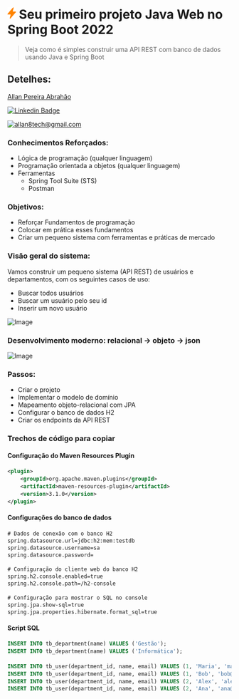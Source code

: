 # ![DevSuperior logo](https://raw.githubusercontent.com/devsuperior/bds-assets/main/ds/devsuperior-logo-small.png) Seu primeiro projeto Java Web no Spring Boot 2022
>  Veja como é simples construir uma API REST com banco de dados usando Java e Spring Boot 

## Detelhes:
[Allan Pereira Abrahão](https://www.linkedin.com/in/all-an/)

<a href="https://www.linkedin.com/in/all-an/" rel="nofollow"><img src="https://img.shields.io/badge/LinkedIn-0077B5?style=for-the-badge&logo=linkedin&logoColor=white" alt="Linkedin Badge" data-canonical-src="https://img.shields.io/badge/-Allan-blue?style=flat-square&amp;logo=Linkedin&amp;logoColor=white&amp;link=https://www.linkedin.com/in/all-an/%C3%A3o-7b72b5202/" style="max-width: 100%;"></a>

[![allan8tech@gmail.com](https://img.shields.io/badge/-allan8tech@gmail.com-c14438?style=flat-square&logo=Gmail&logoColor=white&link=mailto:allan8tech@gmail.com)](mailto:allan8tech@gmail.com)

### Conhecimentos Reforçados:

- Lógica de programação (qualquer linguagem)
- Programação orientada a objetos (qualquer linguagem)
- Ferramentas
  - Spring Tool Suite (STS)
  - Postman

### Objetivos:

- Reforçar Fundamentos de programação
- Colocar em prática esses fundamentos
- Criar um pequeno sistema com ferramentas e práticas de mercado

### Visão geral do sistema:

Vamos construir um pequeno sistema (API REST) de usuários e departamentos, com os seguintes casos de uso:

- Buscar todos usuários
- Buscar um usuário pelo seu id
- Inserir um novo usuário

![Image](https://raw.githubusercontent.com/devsuperior/java-web-spring-2022/main/img/dominio.png "Modelo conceitual")

### Desenvolvimento moderno: relacional -> objeto -> json

![Image](https://raw.githubusercontent.com/devsuperior/java-web-spring-2022/main/img/objetos.png "Objetos")

### Passos:

- Criar o projeto
- Implementar o modelo de domínio
- Mapeamento objeto-relacional com JPA
- Configurar o banco de dados H2
- Criar os endpoints da API REST

### Trechos de código para copiar

#### Configuração do Maven Resources Plugin

```xml
<plugin>
	<groupId>org.apache.maven.plugins</groupId>
	<artifactId>maven-resources-plugin</artifactId>
	<version>3.1.0</version>
</plugin>
```

#### Configurações do banco de dados

```
# Dados de conexão com o banco H2
spring.datasource.url=jdbc:h2:mem:testdb
spring.datasource.username=sa
spring.datasource.password=

# Configuração do cliente web do banco H2
spring.h2.console.enabled=true
spring.h2.console.path=/h2-console

# Configuração para mostrar o SQL no console
spring.jpa.show-sql=true
spring.jpa.properties.hibernate.format_sql=true
```

#### Script SQL

```sql
INSERT INTO tb_department(name) VALUES ('Gestão');
INSERT INTO tb_department(name) VALUES ('Informática');

INSERT INTO tb_user(department_id, name, email) VALUES (1, 'Maria', 'maria@gmail.com');
INSERT INTO tb_user(department_id, name, email) VALUES (1, 'Bob', 'bob@gmail.com');
INSERT INTO tb_user(department_id, name, email) VALUES (2, 'Alex', 'alex@gmail.com');
INSERT INTO tb_user(department_id, name, email) VALUES (2, 'Ana', 'ana@gmail.com');
```

